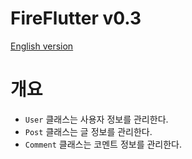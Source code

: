 # FireFlutter v0.3

[English version](README.en.md)



# 개요

- `User` 클래스는 사용자 정보를 관리한다.
- `Post` 클래스는 글 정보를 관리한다.
- `Comment` 클래스는 코멘트 정보를 관리한다.


